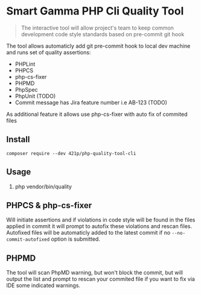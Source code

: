 # Smart Gamma PHP Cli Quality Tool

> The interactive tool will allow project's team to keep common development code style standards based on pre-commit git hook   

The tool allows automaticly add git pre-commit hook to local dev machine and runs set of quality assertions:

- PHPLint
- PHPCS
- php-cs-fixer
- PHPMD
- PhpSpec
- PhpUnit (TODO)
- Commit message has Jira feature number i.e AB-123 (TODO)

As additional feature it allows use php-cs-fixer with auto fix of commited files

## Install 

``
composer require --dev 421p/php-quality-tool-cli
``

## Usage

1. php vendor/bin/quality

## PHPCS & php-cs-fixer

Will initiate assertions and if violations in code style will be found in the files applied in commit it will prompt to autofix these violations and rescan files.
Autofixed files will be automaticly added to the latest commit if no `--no-commit-autofixed` option is submitted.

## PHPMD

The tool will scan PhpMD warning, but won't block the commit, but will output the list and prompt to rescan your commited file if you want to fix  via IDE some indicated warnings. 
